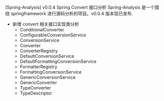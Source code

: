 [Spring-Analysis] v0.0.4 Spring Convert 接口分析
Spring-Analysis 是一个围绕 springframework 进行源码分析的项目。v0.0.4 版本现已发布. 

- 新增 convert 相关接口实现类分析
    - ConditionalConverter
    - ConfigurableConversionService
    - ConversionService
    - Converter
    - ConverterRegistry
    - DefaultConversionService
    - DefaultFormattingConversionService
    - FormatterRegistry
    - FormattingConversionService
    - GenericConversionService
    - GenericConverter
    - TypeConverter
    - TypeDescriptor